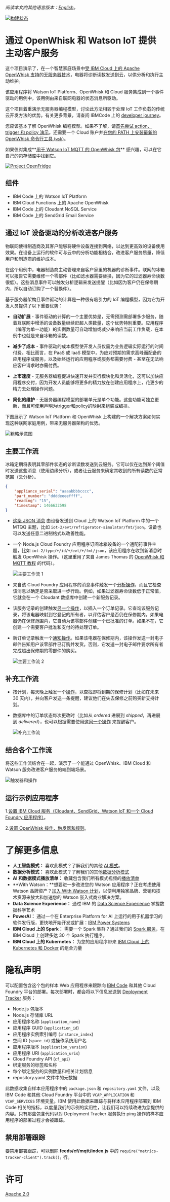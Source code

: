 *阅读本文的其他语言版本：[English](README.md)。*

[![构建状态](https://travis-ci.org/IBM/openfridge.svg?branch=master)](https://travis-ci.org/IBM/openfridge)

# 通过 OpenWhisk 和 Watson IoT 提供主动客户服务

这个项目演示了，在一个智慧家庭场景中[受 IBM Cloud 上的 Apache OpenWhisk 支持](https://bluemix.net/openwhisk/)的[无服务器技术](https://developer.ibm.com/opentech/2016/09/06/what-makes-serverless-attractive/)，电器将诊断读数发送到云，以供分析和执行主动维护。

该应用程序将 Watson IoT Platform、OpenWhisk 和 Cloud 服务集成到一个事件驱动的用例中，该用例由来自联网电器的状态消息所驱动。

这个项目着重演示无服务器编程模型，讨论此方法相较于处理 IoT 工作负载的传统云开发方法的优势。有关更多背景，请查阅 IBMCode 上的 [developer journey](https://developer.ibm.com/code/journey/power-smart-fridge/)。

您应该基本了解 OpenWhisk 编程模型。如果不了解，请[首先尝试 action、trigger 和 policy 演示](https://github.com/IBM/openwhisk-action-trigger-rule)。还需要一个 Cloud 账户并[在您的 PATH 上安装最新的 OpenWhisk 命令行工具 (`wsk`)](https://github.com/IBM/openwhisk-action-trigger-rule/blob/master/docs/OPENWHISK.md)。

如果仅对集成**[用于 Watson IoT MQTT 的 OpenWhisk 包](https://github.com/krook/openwhisk-package-mqtt-watson)** 感兴趣，可以在它自己的包存储库中找到它。

[![Project OpenFridge](https://img.youtube.com/vi/0Sl4rWZYo8w/0.jpg)](https://www.youtube.com/watch?v=0Sl4rWZYo8w)


## 组件
- IBM Code 上的 Watson IoT Platform
- IBM Cloud Functions 上的 Apache OpenWhisk
- IBM Code 上的 Cloudant NoSQL Service
- IBM Code 上的 SendGrid Email Service

## 通过 IoT 设备驱动的分析改进客户服务

物联网使得制造商及其客户能够将硬件设备连接到网络，以达到更高效的设备使用效果。在设备上运行的软件可与云中的分析功能相结合，改进客户服务质量，降低用户和制造商的维护成本。

在这个用例中，电器制造商主动管理来自客户家里的机器的诊断事件。联网的冰箱可以报告它需要维修一个零部件（比如滤水器需要替换，因为它的过滤器寿命读数很低）。这些消息事件可以触发分析逻辑来发送提醒（比如因为客户仍在保修期内，所以自动订购了一个替换件）。

基于服务器架构且事件驱动的计算是一种很有吸引力的 IoT 编程模型，因为它为开发人员提供了以下重要优势：

- **自动扩展** - 事件驱动的计算的一个主要优势是，无需预测需部署多少服务，随着互联网中增添的设备数量继续赶超人类数量，这个优势特别重要。应用程序（编写为单一功能）的实例数量可自动增加或减少来响应当前工作负载，在本例中也就是来自冰箱的读数。

- **减少了成本** - 事件驱动的成本模型使开发人员仅需为业务逻辑实际运行的时间付费。相比而言，在 PaaS 或 IaaS 模型中，为应对预期的需求高峰而配备的应用程序或服务，以及始终运行的应用程序或服务都需要付费 - 甚至在无法响应客户请求时亦需付费。

- **上市速度** - 无服务器编程促进快速开发并实行模块化和灵活化，这可以加快应用程序交付，因为开发人员能够将更多的精力放在创建应用程序上，花更少的精力去处理操作问题。

- **简化的维护** - 无服务器编程模型的部署单元是单个功能。这些功能可独立更新，而且可使用声明为trigger和policy的映射来组装或编排。

下图展示了 Watson IoT Platform 和 OpenWhisk 上构建的一个解决方案如何实现这种联网家庭用例，带来无服务器架构的优势。

![粗略示意图](docs/overview.png)

## 主要工作流

冰箱定期将表明其零部件状态的诊断读数发送到云服务。它可以仅在达到某个阈值时发送这些消息（使用边缘分析），或者让云服务来确定其收到的所有读数的正常范围（云分析）。

```json
{
    "appliance_serial": "aaaabbbbcccc",
    "part_number": "ddddeeeeffff",
    "reading": "15",
    "timestamp": 1466632598
}
```

* [这条 JSON 消息](docs/sample-messages.txt) 由设备发送到 Cloud 上的 Watson IoT Platform 中的一个 MTQQ 主题，比如  `iot-2/evt/refrigerator-simulator/fmt/json`。设备也可以发送任意二进制格式以改善性能。

* 一个 Node.js Cloud Foundry 应用程序订阅冰箱设备的一个通配符事件主题，比如 `iot-2/type/+/id/+/evt/+/fmt/json`，该应用程序在收到新消息时触发 OpenWhisk 操作。（这里重用了来自 James Thomas 的 [OpenWhisk 和 MQTT 教程](http://jamesthom.as/blog/2016/06/15/openwhisk-and-mqtt/) 的代码）。

    ![主要工作流 1](docs/primary-workflow-1.png)

* 来自该 Cloud Foundry 应用程序的消息事件触发一个[分析操作](actions/analyze-service-event.js)，而且它检查该消息以确定是否采取进一步行动。例如，如果过滤器寿命读数低于正常值，它就会在一个 Cloudant 数据库中创建一个新服务记录。

* 该服务记录的创建触发[另一个操作](actions/create-order-event.js)，以插入一个订单记录。它查询该服务记录，将该电器映射到它登记的所有者，以评估客户是否仍在保修期内。如果电器仍在保修范围内，它自动为该零部件创建一个已批准的订单。如果不在，它创建一个需要客户批准和支付的待处理订单。

* 新订单记录触发一个[通知操作](actions/alert-customer-event.js)。如果该电器在保修期内，该操作发送一封电子邮件告知用户该零部件已订购并发货。否则，它发送一封电子邮件要求所有者完成超出保修期的零部件的购买。

    ![主要工作流 2](docs/primary-workflow-2.png)

## 补充工作流

* 按计划，每天晚上触发一个[操作](actions/alert-customer-event.js)，以查找即将到期的保修计划（比如在未来 30 天内），并向客户发送一条提醒，建议他们在失去保修之前购买新支持计划。

* 数据库中的订单状态每次更改时（比如从 _ordered_ 进展到 _shipped_，再进展到 _delivered_），也可以根据需要使用这[同一个操作](actions/alert-customer-event.js) 来提醒客户。

    ![补充工作流](docs/supplementary-workflows.png)

## 结合各个工作流

将这些工作流结合在一起，演示了一个能通过 OpenWhisk、IBM Cloud 和 Watson 服务改进客户服务的端到端场景。

![触发器和操作](docs/actions-triggers.png)

## 运行示例应用程序

1.[设置 IBM Cloud 服务（Cloudant、SendGrid、Watson IoT 和一个 Cloud Foundry 应用程序）](docs/BLUEMIX.md)。

2.[设置 OpenWhisk 操作、触发器和规则](docs/OPENWHISK.md)。

# 了解更多信息

* **人工智能模式：** 喜欢此模式？了解我们的其他 [AI 模式](https://developer.ibm.com/code/technologies/artificial-intelligence/)。
* **数据分析模式：** 喜欢此模式？了解我们的其他[数据分析模式](https://developer.ibm.com/code/technologies/data-science/)
* **AI 和数据模式播放清单：** 收藏包含我们所有模式视频的[播放清单](https://www.youtube.com/playlist?list=PLzUbsvIyrNfknNewObx5N7uGZ5FKH0Fde)
* **With Watson：**想要进一步改进您的 Watson 应用程序？正在考虑使用 Watson 品牌资产？[加入 With Watson 计划](https://www.ibm.com/watson/with-watson/)，以便利用独家品牌、营销和技术资源来放大和加速您的 Watson 嵌入式商业解决方案。
* **Data Science Experience：** 通过 IBM 的 [Data Science Experience](https://datascience.ibm.com/) 掌握数据科学艺术
* **PowerAI：** 通过一个在 Enterprise Platform for AI 上运行的用于机器学习的软件发行版，更快地开始开发或扩展：[IBM Power Systems](https://www.ibm.com/ms-en/marketplace/deep-learning-platform)
* **IBM Cloud 上的 Spark：** 需要一个 Spark 集群？通过我们的 [Spark 服务](https://console.bluemix.net/catalog/services/apache-spark)，在 IBM Cloud 上创建多达 30 个 Spark 执行程序。
* **IBM Cloud 上的 Kubernetes：** 为您的应用程序带来 [IBM Cloud 上的 Kubernetes 和 Docker](https://www.ibm.com/cloud-computing/bluemix/containers) 的组合力量

# 隐私声明

可以配置包含这个包的样本 Web 应用程序来跟踪向 [IBM Code](https://www.bluemix.net/) 和其他 Cloud Foundry 平台的部署。每次部署时，都会将以下信息发送到 [Deployment Tracker](https://github.com/IBM/metrics-collector-service) 服务：

* Node.js 包版本
* Node.js 存储库 URL
* 应用程序名称 (`application_name`)
* 应用程序 GUID (`application_id`)
* 应用程序实例索引编号 (`instance_index`)
* 空间 ID (`space_id`) 或操作系统用户名
* 应用程序版本 (`application_version`)
* 应用程序 URI (`application_uris`)
* Cloud Foundry API (`cf_api`)
* 绑定服务的标签和名称
* 每个绑定服务的实例数量和相关计划信息
* repository.yaml 文件中的元数据

此数据收集自样本应用程序中的 `package.json` 和 `repository.yaml` 文件，以及 IBM Code 和其他 Cloud Foundry 平台中的 `VCAP_APPLICATION` 和 `VCAP_SERVICES` 环境变量。IBM 使用此数据来跟踪与将样本应用程序部署到 IBM Code 相关的指标，以度量我们的示例的实用性，让我们可以持续改进为您提供的内容。只有那些包含代码以对 Deployment Tracker 服务执行 ping 操作的样本应用程序的部署过程才会被跟踪。

## 禁用部署跟踪
要禁用部署跟踪，可以删除 **feeds/cf/mqtt/index.js** 中的 `require("metrics-tracker-client").track();` 行。

# 许可
[Apache 2.0](LICENSE.txt)
